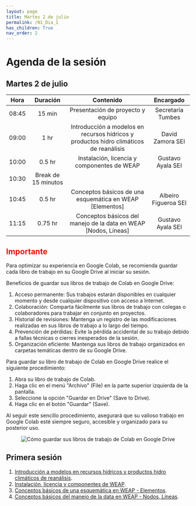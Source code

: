 ```yaml
---
layout: page
title: Martes 2 de julio
permalink: /01_Dia_1
has_children: True
nav_order: 2
---
```


# Agenda de la sesión

## Martes 2 de julio

| Hora | Duración | Contenido | Encargado |
|:---:|:---:|:---:|:---:|
| 08:45 | 15 min | Presentación de proyecto y equipo | Secretaría Tumbes |
| 09:00 | 1 hr | Introducción a modelos en recursos hídricos y productos hidro climáticos de reanálisis | David Zamora SEI |
| 10:00 | 0.5 hr | Instalación, licencia y componentes de WEAP | Gustavo Ayala SEI |
| 10:30 | Break de 15 minutos | | |
| 10:45 | 0.5 hr | Conceptos básicos de una esquemática en WEAP [Elementos] | Albeiro Figueroa SEI |
| 11:15 | 0.75 hr | Conceptos básicos del manejo de la data en WEAP [Nodos, Líneas] | Gustavo Ayala SEI |

## <span style="color:red">Importante</span>
Para optimizar su experiencia en Google Colab, se recomienda guardar cada libro de trabajo en su Google Drive al iniciar su sesión.

Beneficios de guardar sus libros de trabajo de Colab en Google Drive:

1. Acceso permanente: Sus trabajos estarán disponibles en cualquier momento y desde cualquier dispositivo con acceso a Internet.
2. Colaboración: Comparta fácilmente sus libros de trabajo con colegas o colaboradores para trabajar en conjunto en proyectos.
3. Historial de revisiones: Mantenga un registro de las modificaciones realizadas en sus libros de trabajo a lo largo del tiempo.
4. Prevención de pérdidas: Evite la pérdida accidental de su trabajo debido a fallas técnicas o cierres inesperados de la sesión.
5. Organización eficiente: Mantenga sus libros de trabajo organizados en carpetas temáticas dentro de su Google Drive.

Para guardar su libro de trabajo de Colab en Google Drive realice el siguiente procedimiento:

1. Abra su libro de trabajo de Colab.
2. Haga clic en el menú "Archivo" (File) en la parte superior izquierda de la pantalla.
3. Seleccione la opción "Guardar en Drive" (Save to Drive).
4. Haga clic en el botón "Guardar" (Save).

Al seguir este sencillo procedimiento, asegurará que su valioso trabajo en Google Colab esté siempre seguro, accesible y organizado para su posterior uso.

<p align="center">
  <img src="../peru-web-training-2024/images/NotaColabNo1.png" alt="Cómo guardar sus libros de trabajo de Colab en Google Drive">
</p>

## Primera sesión
1. [Introducción a modelos en recursos hídricos y productos hidro climáticos de reanálisis](https://githubtocolab.com/sei-latam/peru-web-training-2024/blob/main/Notebooks/Introduccion_modelos_gestion.ipynb).
3. [Instalación, licencia y componentes de WEAP](https://githubtocolab.com/sei-latam/peru-web-training-2024/blob/main/Notebooks/Introduccion_a_WEAP.ipynb).
4. [Conceptos básicos de una esquemática en WEAP - Elementos](/peru-web-training-2024/01_Dia_1/01_WEAPElementos).
5. [Conceptos básicos del manejo de la data en WEAP - Nodos, Líneas]().
